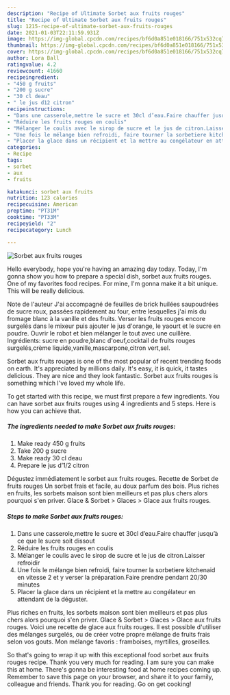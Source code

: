 ```yaml
---
description: "Recipe of Ultimate Sorbet aux fruits rouges"
title: "Recipe of Ultimate Sorbet aux fruits rouges"
slug: 1215-recipe-of-ultimate-sorbet-aux-fruits-rouges
date: 2021-01-03T22:11:59.931Z
image: https://img-global.cpcdn.com/recipes/bf6d0a851e018166/751x532cq70/sorbet-aux-fruits-rouges-photo-principale-de-la-recette.jpg
thumbnail: https://img-global.cpcdn.com/recipes/bf6d0a851e018166/751x532cq70/sorbet-aux-fruits-rouges-photo-principale-de-la-recette.jpg
cover: https://img-global.cpcdn.com/recipes/bf6d0a851e018166/751x532cq70/sorbet-aux-fruits-rouges-photo-principale-de-la-recette.jpg
author: Lora Ball
ratingvalue: 4.2
reviewcount: 41660
recipeingredient:
- "450 g fruits"
- "200 g sucre"
- "30 cl deau"
- " le jus d12 citron"
recipeinstructions:
- "Dans une casserole,mettre le sucre et 30cl d’eau.Faire chauffer jusqu’à ce que le sucre soit dissout"
- "Réduire les fruits rouges en coulis"
- "Mélanger le coulis avec le sirop de sucre et le jus de citron.Laisser refroidir"
- "Une fois le mélange bien refroidi, faire tourner la sorbetiere kitchenaid en vitesse 2 et y verser la préparation.Faire prendre pendant 20/30 minutes"
- "Placer la glace dans un récipient et la mettre au congélateur en attendant de la déguster."
categories:
- Recipe
tags:
- sorbet
- aux
- fruits

katakunci: sorbet aux fruits 
nutrition: 123 calories
recipecuisine: American
preptime: "PT31M"
cooktime: "PT33M"
recipeyield: "2"
recipecategory: Lunch

---
```



![Sorbet aux fruits rouges](https://img-global.cpcdn.com/recipes/bf6d0a851e018166/751x532cq70/sorbet-aux-fruits-rouges-photo-principale-de-la-recette.jpg)

Hello everybody, hope you're having an amazing day today. Today, I'm gonna show you how to prepare a special dish, sorbet aux fruits rouges. One of my favorites food recipes. For mine, I'm gonna make it a bit unique. This will be really delicious.

Note de l&#39;auteur J&#39;ai accompagné de feuilles de brick huilées saupoudrées de sucre roux, passées rapidement au four, entre lesquelles j&#39;ai mis du fromage blanc à la vanille et des fruits. Verser les fruits rouges encore surgelés dans le mixeur puis ajouter le jus d&#39;orange, le yaourt et le sucre en poudre. Ouvrir le robot et bien mélanger le tout avec une cuillère. Ingrédients: sucre en poudre,blanc d&#39;oeuf,cocktail de fruits rouges surgelés,crème liquide,vanille,mascarpone,citron vert,sel.

Sorbet aux fruits rouges is one of the most popular of recent trending foods on earth. It's appreciated by millions daily. It's easy, it is quick, it tastes delicious. They are nice and they look fantastic. Sorbet aux fruits rouges is something which I've loved my whole life.


To get started with this recipe, we must first prepare a few ingredients. You can have sorbet aux fruits rouges using 4 ingredients and 5 steps. Here is how you can achieve that.

<!--inarticleads1-->

##### The ingredients needed to make Sorbet aux fruits rouges:

1. Make ready 450 g fruits
1. Take 200 g sucre
1. Make ready 30 cl deau
1. Prepare  le jus d’1/2 citron


Dégustez immédiatement le sorbet aux fruits rouges. Recette de Sorbet de fruits rouges Un sorbet frais et facile, au doux parfum des bois. Plus riches en fruits, les sorbets maison sont bien meilleurs et pas plus chers alors pourquoi s&#39;en priver. Glace &amp; Sorbet &gt; Glaces &gt; Glace aux fruits rouges. 

<!--inarticleads2-->

##### Steps to make Sorbet aux fruits rouges:

1. Dans une casserole,mettre le sucre et 30cl d’eau.Faire chauffer jusqu’à ce que le sucre soit dissout
1. Réduire les fruits rouges en coulis
1. Mélanger le coulis avec le sirop de sucre et le jus de citron.Laisser refroidir
1. Une fois le mélange bien refroidi, faire tourner la sorbetiere kitchenaid en vitesse 2 et y verser la préparation.Faire prendre pendant 20/30 minutes
1. Placer la glace dans un récipient et la mettre au congélateur en attendant de la déguster.


Plus riches en fruits, les sorbets maison sont bien meilleurs et pas plus chers alors pourquoi s&#39;en priver. Glace &amp; Sorbet &gt; Glaces &gt; Glace aux fruits rouges. Voici une recette de glace aux fruits rouges. Il est possible d&#39;utiliser des mélanges surgelés, ou de créer votre propre mélange de fruits frais selon vos gouts. Mon mélange favoris : framboises, myrtilles, groseilles. 

So that's going to wrap it up with this exceptional food sorbet aux fruits rouges recipe. Thank you very much for reading. I am sure you can make this at home. There's gonna be interesting food at home recipes coming up. Remember to save this page on your browser, and share it to your family, colleague and friends. Thank you for reading. Go on get cooking!

